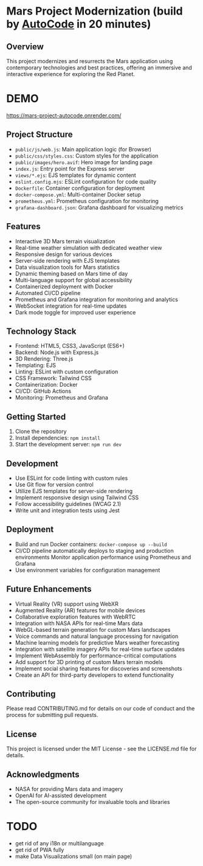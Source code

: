 # Mars Project Modernization  (build by [AutoCode](https://autocode.work) in 20 minutes)

## Overview

This project modernizes and resurrects the Mars application using contemporary technologies and best practices, offering an immersive and interactive experience for exploring the Red Planet.

# DEMO

https://mars-project-autocode.onrender.com/

## Project Structure

-   `public/js/web.js`: Main application logic (for Browser)
-   `public/css/styles.css`: Custom styles for the application
-   `public/images/hero.avif`: Hero image for landing page
-   `index.js`: Entry point for the Express server
-   `views/*.ejs`: EJS templates for dynamic content
-   `eslint.config.mjs`: ESLint configuration for code quality
-   `Dockerfile`: Container configuration for deployment
-   `docker-compose.yml`: Multi-container Docker setup
-   `prometheus.yml`: Prometheus configuration for monitoring
-   `grafana-dashboard.json`: Grafana dashboard for visualizing metrics

## Features

-   Interactive 3D Mars terrain visualization
-   Real-time weather simulation with dedicated weather view
-   Responsive design for various devices
-   Server-side rendering with EJS templates
-   Data visualization tools for Mars statistics
-   Dynamic theming based on Mars time of day
-   Multi-language support for global accessibility
-   Containerized deployment with Docker
-   Automated CI/CD pipeline
-   Prometheus and Grafana integration for monitoring and analytics
-   WebSocket integration for real-time updates
-   Dark mode toggle for improved user experience

## Technology Stack

-   Frontend: HTML5, CSS3, JavaScript (ES6+)
-   Backend: Node.js with Express.js
-   3D Rendering: Three.js
-   Templating: EJS
-   Linting: ESLint with custom configuration
-   CSS Framework: Tailwind CSS
-   Containerization: Docker
-   CI/CD: GitHub Actions
-   Monitoring: Prometheus and Grafana

## Getting Started

1. Clone the repository
2. Install dependencies: `npm install`
3. Start the development server: `npm run dev`

## Development

-   Use ESLint for code linting with custom rules
-   Use Git flow for version control
-   Utilize EJS templates for server-side rendering
-   Implement responsive design using Tailwind CSS
-   Follow accessibility guidelines (WCAG 2.1)
-   Write unit and integration tests using Jest

## Deployment

-   Build and run Docker containers: `docker-compose up --build`
-   CI/CD pipeline automatically deploys to staging and production environments
    Monitor application performance using Prometheus and Grafana
-   Use environment variables for configuration management

## Future Enhancements

-   Virtual Reality (VR) support using WebXR
-   Augmented Reality (AR) features for mobile devices
-   Collaborative exploration features with WebRTC
-   Integration with NASA APIs for real-time Mars data
-   WebGL-based terrain generation for custom Mars landscapes
-   Voice commands and natural language processing for navigation
-   Machine learning models for predictive Mars weather forecasting
-   Integration with satellite imagery APIs for real-time surface updates
-   Implement WebAssembly for performance-critical computations
-   Add support for 3D printing of custom Mars terrain models
-   Implement social sharing features for discoveries and screenshots
-   Create an API for third-party developers to extend functionality

## Contributing

Please read CONTRIBUTING.md for details on our code of conduct and the process for submitting pull requests.

## License

This project is licensed under the MIT License - see the LICENSE.md file for details.

## Acknowledgments

-   NASA for providing Mars data and imagery
-   OpenAI for AI-assisted development
-   The open-source community for invaluable tools and libraries

# TODO

-   get rid of any i18n or multilanguage
-   get rid of PWA fully
-   make Data Visualizations small (on main page)

